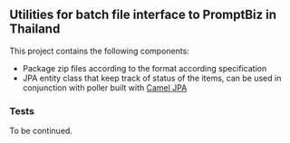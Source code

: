 ## Utilities for batch file interface to PromptBiz in Thailand

This project contains the following components:

* Package zip files according to the format according specification
* JPA entity class that keep track of status of the items, can be used in conjunction with poller
  built with [Camel JPA](https://camel.apache.org/components/3.18.x/jpa-component.html)

### Tests

To be continued.